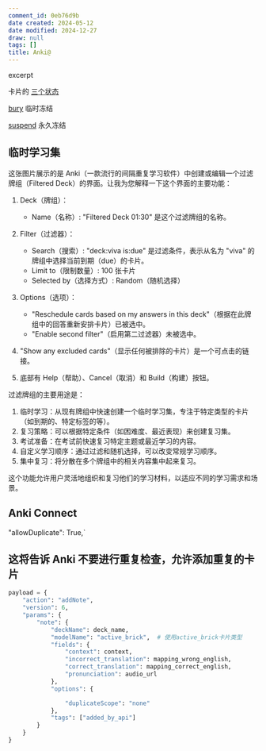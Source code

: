 ```yaml
---
comment_id: 0eb76d9b
date created: 2024-05-12
date modified: 2024-12-27
draw: null
tags: []
title: Anki@
---
```

excerpt

<!-- more -->

卡片的 [三个状态](三个状态.md)

[bury](bury.md) 临时冻结

[suspend](suspend.md) 永久冻结

## 临时学习集

这张图片展示的是 Anki（一款流行的间隔重复学习软件）中创建或编辑一个过滤牌组（Filtered Deck）的界面。让我为您解释一下这个界面的主要功能：

1. Deck（牌组）：
   - Name（名称）: "Filtered Deck 01:30" 是这个过滤牌组的名称。

2. Filter（过滤器）：
   - Search（搜索）: "deck:viva is:due" 是过滤条件，表示从名为 "viva" 的牌组中选择当前到期（due）的卡片。
   - Limit to（限制数量）: 100 张卡片
   - Selected by（选择方式）: Random（随机选择）

3. Options（选项）：
   - "Reschedule cards based on my answers in this deck"（根据在此牌组中的回答重新安排卡片）已被选中。
   - "Enable second filter"（启用第二过滤器）未被选中。

4. "Show any excluded cards"（显示任何被排除的卡片）是一个可点击的链接。
5. 底部有 Help（帮助）、Cancel（取消）和 Build（构建）按钮。

过滤牌组的主要用途是：

1. 临时学习：从现有牌组中快速创建一个临时学习集，专注于特定类型的卡片（如到期的、特定标签的等）。
2. 复习策略：可以根据特定条件（如困难度、最近表现）来创建复习集。
3. 考试准备：在考试前快速复习特定主题或最近学习的内容。
4. 自定义学习顺序：通过过滤和随机选择，可以改变常规学习顺序。
5. 集中复习：将分散在多个牌组中的相关内容集中起来复习。

这个功能允许用户灵活地组织和复习他们的学习材料，以适应不同的学习需求和场景。

                

## Anki Connect

"allowDuplicate": True,`

  ## 这将告诉 Anki 不要进行重复检查，允许添加重复的卡片

```python
payload = {
	"action": "addNote",
	"version": 6,
	"params": {
		"note": {
			"deckName": deck_name,
			"modelName": "active_brick",  # 使用active_brick卡片类型
			"fields": {
				"context": context,
				"incorrect_translation": mapping_wrong_english,
				"correct_translation": mapping_correct_english,
				"pronunciation": audio_url
			},
			"options": {

				"duplicateScope": "none" 
			},
			"tags": ["added_by_api"]
		}
	}
}
```
